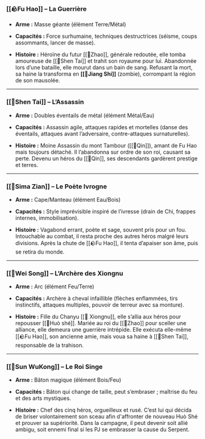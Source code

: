 
### [[🪨Fu Hao]] – La Guerrière

- **Arme :** Masse géante (élément Terre/Métal)

- **Capacités :** Force surhumaine, techniques destructrices (séisme, coups assommants, lancer de masse).

- **Histoire :** Héroïne du futur [[🏯Zhao]], générale redoutée, elle tomba amoureuse de [[🦋Shen Tai]] et trahit son royaume pour lui. Abandonnée lors d’une bataille, elle mourut dans un bain de sang. Refusant la mort, sa haine la transforma en **[[👹Jiang Shi]]** (zombie), corrompant la région de son mausolée.

---
### [[🦋Shen Tai]] – L’Assassin

- **Arme :** Doubles éventails de métal (élément Métal/Eau)

- **Capacités :** Assassin agile, attaques rapides et mortelles (danse des éventails, attaques avant l’adversaire, contre-attaques surnaturelles).

- **Histoire :** Moine Assassin du mont Tambour ([[🏯Qin]]), amant de Fu Hao mais toujours détaché. Il l’abandonna sur ordre de son roi, causant sa perte. Devenu un héros du [[🏯Qin]], ses descendants gardèrent prestige et terres.

---
### [[🍶Sima Zian]] – Le Poète Ivrogne

- **Arme :** Cape/Manteau (élément Eau/Bois)

- **Capacités :** Style imprévisible inspiré de l’ivresse (drain de Chi, frappes internes, immobilisation).

- **Histoire :** Vagabond errant, poète et sage, souvent pris pour un fou. Intouchable au combat, il resta proche des autres héros malgré leurs divisions. Après la chute de [[🪨Fu Hao]], il tenta d’apaiser son âme, puis se retira du monde.

---
### [[🏹Wei Song]] – L’Archère des Xiongnu

- **Arme :** Arc (élément Feu/Terre)

- **Capacités :** Archère à cheval infaillible (flèches enflammées, tirs instinctifs, attaques multiples, pouvoir de terreur avec sa monture).

- **Histoire :** Fille du Chanyu [[🏯 Xiongnu]], elle s’allia aux héros pour repousser [[🐲Huò shé]]. Mariée au roi du [[🏯Zhao]] pour sceller une alliance, elle demeura une guerrière intrépide. Elle exécuta elle-même [[🪨Fu Hao]], son ancienne amie, mais voua sa haine à [[🦋Shen Tai]], responsable de la trahison.

---
### [[🐒Sun WuKong]] – Le Roi Singe

- **Arme :** Bâton magique (élément Bois/Feu)
    
- **Capacités :** Bâton qui change de taille, peut s’embraser ; maîtrise du feu et des arts mystiques.
    
- **Histoire :** Chef des cinq héros, orgueilleux et rusé. C’est lui qui décida de briser volontairement son sceau afin d'affronter de nouveau Huò Shé et prouver sa supériorité. Dans la campagne, il peut devenir soit allié ambigu, soit ennemi final si les PJ se embrasser la cause du Serpent.